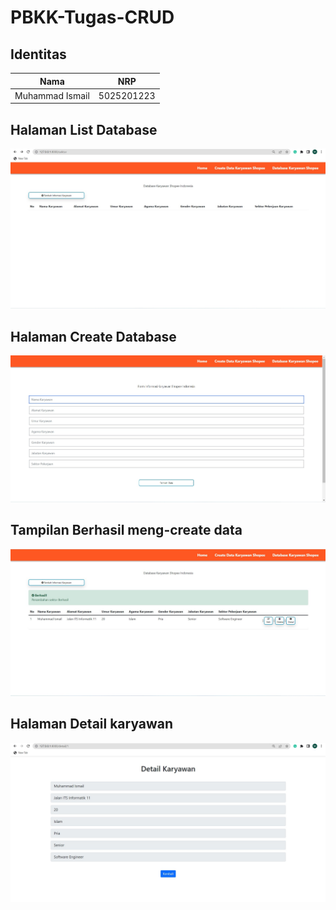 # PBKK-Tugas-CRUD

## Identitas

|     Nama       |     NRP    |
| -------------- | ---------- |
|Muhammad Ismail | 5025201223 |

## Halaman List Database 

![List Data](https://github.com/mail2418/PBKK-Tugas-CRUD/blob/main/images/1.jpg)

## Halaman Create Database 

![Create Data](https://github.com/mail2418/PBKK-Tugas-CRUD/blob/main/images/2.jpg)

## Tampilan Berhasil meng-create data

![Berhasil](https://github.com/mail2418/PBKK-Tugas-CRUD/blob/main/images/3.jpg)

## Halaman Detail karyawan

![Detail karyawan](https://github.com/mail2418/PBKK-Tugas-CRUD/blob/main/images/4.jpg)
